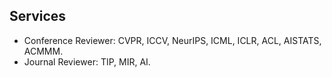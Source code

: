 ## Services

<ul style="margin:0 0 5px;">
  <li>Conference Reviewer: CVPR, ICCV, NeurIPS, ICML, ICLR, ACL, AISTATS, ACMMM.</li>
  <li>Journal Reviewer: TIP, MIR, AI.</li>
</ul>
